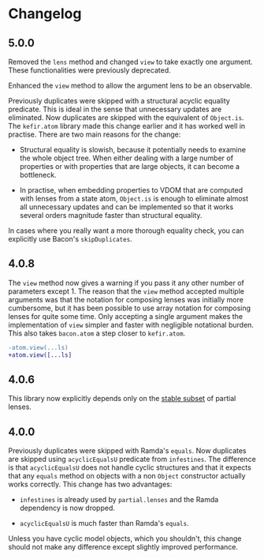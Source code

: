 # Changelog

## 5.0.0

Removed the `lens` method and changed `view` to take exactly one argument.
These functionalities were previously deprecated.

Enhanced the `view` method to allow the argument lens to be an observable.

Previously duplicates were skipped with a structural acyclic equality predicate.
This is ideal in the sense that unnecessary updates are eliminated.  Now
duplicates are skipped with the equivalent of `Object.is`.  The `kefir.atom`
library made this change earlier and it has worked well in practise.  There are
two main reasons for the change:

* Structural equality is slowish, because it potentially needs to examine the
  whole object tree.  When either dealing with a large number of properties or
  with properties that are large objects, it can become a bottleneck.

* In practise, when embedding properties to VDOM that are computed with lenses
  from a state atom, `Object.is` is enough to eliminate almost all unnecessary
  updates and can be implemented so that it works several orders magnitude
  faster than structural equality.

In cases where you really want a more thorough equality check, you can
explicitly use Bacon's `skipDuplicates`.

## 4.0.8

The `view` method now gives a warning if you pass it any other number of
parameters except 1.  The reason that the `view` method accepted multiple
arguments was that the notation for composing lenses was initially more
cumbersome, but it has been possible to use array notation for composing lenses
for quite some time.  Only accepting a single argument makes the implementation
of `view` simpler and faster with negligible notational burden.  This also takes
`bacon.atom` a step closer to `kefir.atom`.

```diff
-atom.view(...ls)
+atom.view([...ls]
```

## 4.0.6

This library now explicitly depends only on
the [stable subset](https://github.com/calmm-js/partial.lenses/#stable-subset)
of partial lenses.

## 4.0.0

Previously duplicates were skipped with Ramda's `equals`.  Now duplicates are
skipped using `acyclicEqualsU` predicate from `infestines`.  The difference is
that `acyclicEqualsU` does not handle cyclic structures and that it expects that
any `equals` method on objects with a non `Object` constructor actually works
correctly.  This change has two advantages:

* `infestines` is already used by `partial.lenses` and the Ramda dependency is
  now dropped.

* `acyclicEqualsU` is much faster than Ramda's `equals`.

Unless you have cyclic model objects, which you shouldn't, this change should
not make any difference except slightly improved performance.
